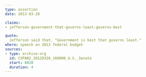 ```yaml
---
type: assertion
date: 2013-03-20

claims:
- jefferson-government-that-governs-least-governs-best

quote:
  Jefferson said that, "Government is best that governs least."
where: speech on 2013 federal budget
sources:
- type: archive-org
  id: CSPAN2_20120320_160000_U.S._Senate
  start: 8810
  duration: 4
---
```

